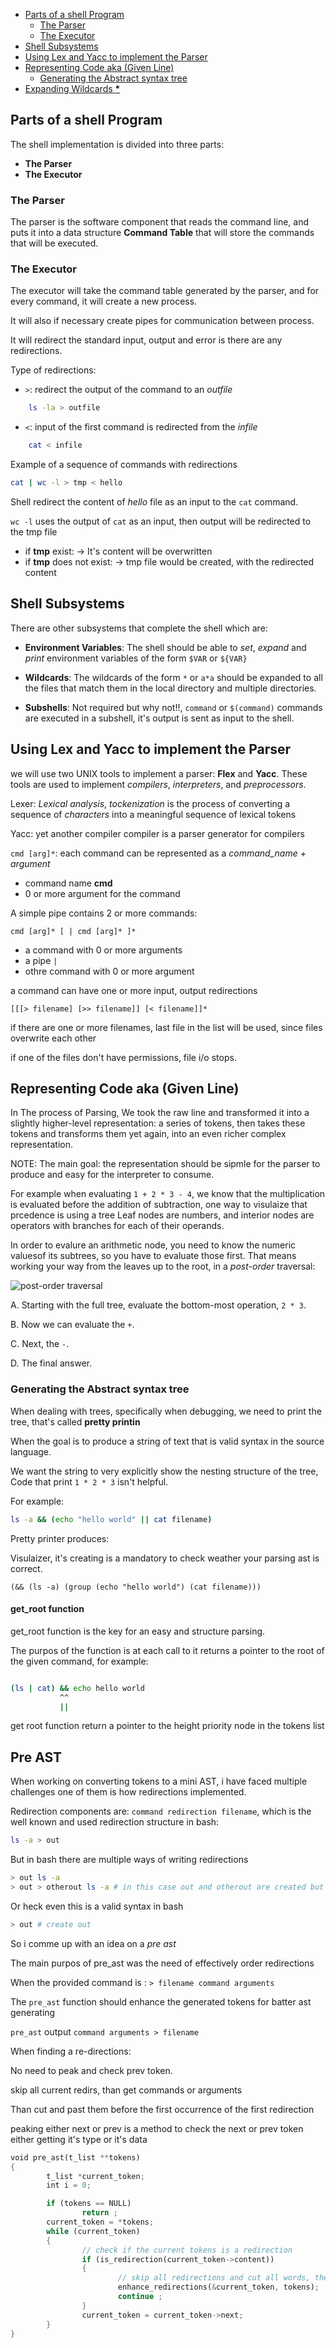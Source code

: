 <!--toc:start-->

- [Parts of a shell Program](#parts-of-a-shell-program)
  - [The Parser](#the-parser)
  - [The Executor](#the-executor)
- [Shell Subsystems](#shell-subsystems)
- [Using Lex and Yacc to implement the Parser](#using-lex-and-yacc-to-implement-the-parser)
- [Representing Code aka (Given Line)](#representing-code-aka-given-line)
  - [Generating the Abstract syntax tree](#generating-the-abstract-syntax-tree)
- [Expanding Wildcards **\***](#expanding-wildcards)
<!--toc:end-->

## Parts of a shell Program

The shell implementation is divided into three parts:

- **The Parser**
- **The Executor**
### The Parser

The parser is the software component that reads the command line, and puts it into a data structure
**Command Table** that will store the commands that will be executed.

### The Executor

The executor will take the command table generated by the parser, and for every command, it will create a new process.

It will also if necessary create pipes for communication between process.

It will redirect the standard input, output and error is there are any redirections.

Type of redirections:

- `>`: redirect the output of the command to an _outfile_

```bash
    ls -la > outfile
```

- `<`: input of the first command is redirected from the _infile_

```bash
    cat < infile
```

Example of a sequence of commands with redirections

```bash
cat | wc -l > tmp < hello
```

Shell redirect the content of _hello_ file as an input to the `cat` command.

`wc -l` uses the output of `cat` as an input, then output will be redirected to the tmp file

- if **tmp** exist:
  -> It's content will be overwritten
- if **tmp** does not exist:
  -> tmp file would be created, with the redirected content

## Shell Subsystems

There are other subsystems that complete the shell which are:

- **Environment Variables**: The shell should be able to _set_, _expand_ and _print_ environment variables
  of the form `$VAR` or `${VAR}`

- **Wildcards**: The wildcards of the form `*` or `a*a` should be expanded to all the files that match them in the local directory
  and multiple directories.

- **Subshells**: Not required but why not!!, `command` or `$(command)`
  commands are executed in a subshell, it's output is sent as input to the shell.

## Using Lex and Yacc to implement the Parser

we will use two UNIX tools to implement a parser: **Flex** and **Yacc**. These tools are used to
implement _compilers_, _interpreters_, and _preprocessors_.

Lexer: _Lexical analysis_, _tockenization_ is the process of converting a sequence of _characters_ into a meaningful sequence of lexical tokens

Yacc: yet another compiler compiler is a parser generator for compilers

`cmd [arg]*`: each command can be represented as a _command_name + argument_

- command name **cmd**
- 0 or more argument for the command

A simple pipe contains 2 or more commands:

`cmd [arg]* [ | cmd [arg]* ]*`

- a command with 0 or more arguments
- a pipe `|`
- othre command with 0 or more argument

a command can have one or more input, output redirections

`[[[> filename] [>> filename]] [< filename]]*`

if there are one or more filenames, last file in the list will be used, since files overwrite each other

if one of the files don't have permissions, file i/o stops.

## Representing Code aka (Given Line)

In The process of Parsing, We took the raw line and transformed it into a slightly higher-level representation: a series of tokens,
then takes these tokens and transforms them yet again, into an even richer complex representation.

NOTE: The main goal: the representation should be sipmle for the parser to produce and easy for the interpreter to consume.

For example when evaluating `1 + 2 * 3 - 4`, we know that the multiplication is evaluated before the addition of subtraction,
one way to visulaize that prcedence is using a tree Leaf nodes are numbers, and interior nodes are operators with branches for each of their operands.

In order to evalure an arithmetic node, you need to know the numeric valuesof its subtrees, so you have to evaluate those first.
That means working your way from the leaves up to the root, in a _post-order_ traversal:

![post-order traversal](./.media/tree-evaluate.png)

A. Starting with the full tree, evaluate the bottom-most operation, `2 * 3`.

B. Now we can evaluate the `+`.

C. Next, the `-`.

D. The final answer.

### Generating the Abstract syntax tree

When dealing with trees, specifically when debugging, we need to print the tree, that's called **pretty printin**

When the goal is to produce a string of text that is valid syntax in the source language.

We want the string to very explicitly show the nesting structure of the tree, Code that print `1 * 2 * 3` isn't helpful.

For example:

```bash
ls -a && (echo "hello world" || cat filename)
```

Pretty printer produces:

Visulaizer, it's creating is a mandatory to check weather your parsing ast is correct.

```
(&& (ls -a) (group (echo "hello world") (cat filename)))
```

#### get_root function

get_root function is the key for an easy and structure parsing.

The purpos of the function is at each call to it returns a pointer to the root of the given command, for example: 

```bash

(ls | cat) && echo hello world
           ^^
           ||
```

get root function return a pointer to the height priority node in the tokens list

## Pre AST

When working on converting tokens to a mini AST, i have faced multiple challenges one of them is how redirections implemented.

Redirection components are: `command redirection filename`, which is the well known and used redirection structure in bash: 

```bash
ls -a > out
```

But in bash there are multiple ways of writing redirections

```bash
> out ls -a
> out > otherout ls -a # in this case out and otherout are created but ls -a output will be redirected to otherout
```

Or heck even this is a valid syntax in bash
```bash
> out # create out
```

So i comme up with an idea on a _pre ast_

The main purpos of pre_ast was the need of effectively order redirections

When the provided command is : `> filename command arguments`

The `pre_ast` function should enhance the generated tokens for batter ast generating

`pre_ast` output `command arguments > filename`

When finding a re-directions:

No need to peak and check prev token.

skip all current redirs, than get commands or arguments

Than cut and past them before the first occurrence of the first redirection

peaking either next or prev is a method to check the next or prev token either getting it's type or it's data

```rust
void pre_ast(t_list **tokens)
{
        t_list *current_token;
        int i = 0;

        if (tokens == NULL)
                return ;
        current_token = *tokens;
        while (current_token)
        {
                // check if the current tokens is a redirection
                if (is_redirection(current_token->content)) 
                {
                        // skip all redirections and cut all words, then put them before first redirection occurrence
                        enhance_redirections(&current_token, tokens);
                        continue ;
                }
                current_token = current_token->next;
        }
}
```

